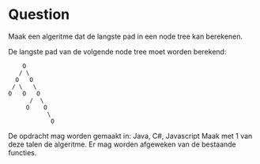 # Question

Maak een algeritme dat de langste pad in een node tree kan berekenen.

De langste pad van de volgende node tree moet worden berekend:
   
        O
       / \
      O   O
     / \   \
    O   O   O
          /  \
         O    O
               \
                O

De opdracht mag worden gemaakt in: Java, C#, Javascript
Maak met 1 van deze talen de algeritme. Er mag worden afgeweken van de bestaande functies.
